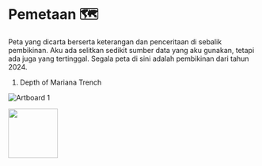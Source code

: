 # Pemetaan 🗺️
Peta yang dicarta berserta keterangan dan penceritaan di sebalik pembikinan. Aku ada selitkan sedikit sumber data yang aku gunakan, tetapi ada juga yang tertinggal.
Segala peta di sini adalah pembikinan dari tahun 2024.

1. Depth of Mariana Trench

![Artboard 1](https://github.com/geokarto/pemetaan/assets/160412807/8773e45c-8ee5-42d0-b48c-18749959eeda)

<img src="https://github.com/geokarto/pemetaan/assets/160412807/8773e45c-8ee5-42d0-b48c-18749959eeda" width="100" height="100">


